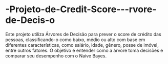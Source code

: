 # -Projeto-de-Credit-Score---rvore-de-Decis-o
Este projeto utiliza Árvores de Decisão para prever o score de crédito das pessoas, classificando-o como baixo, médio ou alto com base em diferentes características, como salário, idade, gênero, posse de imóvel, entre outros fatores.  O objetivo é entender como a árvore toma decisões e comparar seu desempenho com o Naive Bayes.
